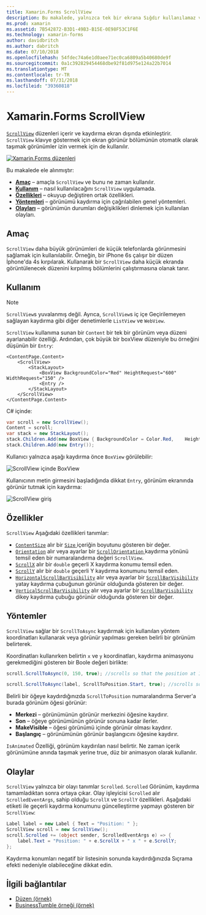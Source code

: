 ```yaml
---
title: Xamarin.Forms ScrollView
description: Bu makalede, yalnızca tek bir ekrana Sığdır kullanılamaz ve içerik klavye yer olan düzenleri sunmak için Xamarin.Forms ScrollView sınıfı kullanmayı açıklar.
ms.prod: xamarin
ms.assetid: 7B542872-B3D1-49B3-B15E-0E98F53C1F6E
ms.technology: xamarin-forms
author: davidbritch
ms.author: dabritch
ms.date: 07/10/2018
ms.openlocfilehash: 54fdec74a6e1d0aee71ec0ca6809a5b40680de9f
ms.sourcegitcommit: 0a1c392829454468dbe92f81d975e124a22b7014
ms.translationtype: MT
ms.contentlocale: tr-TR
ms.lasthandoff: 07/31/2018
ms.locfileid: "39360818"
---
```

# <a name="xamarinforms-scrollview"></a>Xamarin.Forms ScrollView

[`ScrollView`](xref:Xamarin.Forms.ScrollView) düzenleri içerir ve kaydırma ekran dışında etkinleştirir. `ScrollView` klavye göstermek için ekran görünür bölümünün otomatik olarak taşımak görünümler izin vermek için de kullanılır.

[![](scroll-view-images/layouts-sml.png "Xamarin.Forms düzenleri")](scroll-view-images/layouts.png#lightbox "Xamarin.Forms düzenleri")

Bu makalede ele alınmıştır:

- **[Amaç](#purpose)**  &ndash; amaçla `ScrollView` ve bunu ne zaman kullanılır.
- **[Kullanım](#usage)**  &ndash; nasıl kullanılacağını `ScrollView` uygulamada.
- **[Özellikleri](#properties)**  &ndash; okuyup değiştiren ortak özellikleri.
- **[Yöntemleri](#methods)**  &ndash; görünümü kaydırma için çağrılabilen genel yöntemleri.
- **[Olayları](#events)**  &ndash; görünümün durumları değişiklikleri dinlemek için kullanılan olayları.

## <a name="purpose"></a>Amaç

`ScrollView` daha büyük görünümleri de küçük telefonlarda görünmesini sağlamak için kullanılabilir. Örneğin, bir iPhone 6s çalışır bir düzen İphone'da 4s kırpılarak. Kullanarak bir `ScrollView` daha küçük ekranda görüntülenecek düzenini kırpılmış bölümlerini çalıştırmasına olanak tanır.

## <a name="usage"></a>Kullanım

> [!NOTE]
> `ScrollView`s yuvalanmış değil. Ayrıca, `ScrollView`s iç içe Geçirilemeyen sağlayan kaydırma gibi diğer denetimlerle `ListView` ve `WebView`.

`ScrollView` kullanıma sunan bir `Content` bir tek bir görünüm veya düzeni ayarlanabilir özelliği. Ardından, çok büyük bir boxView düzeniyle bu örneğini düşünün bir `Entry`:

```xaml
<ContentPage.Content>
    <ScrollView>
        <StackLayout>
            <BoxView BackgroundColor="Red" HeightRequest="600" WidthRequest="150" />
            <Entry />
        </StackLayout>
    </ScrollView>
</ContentPage.Content>
```

C# içinde:

```csharp
var scroll = new ScrollView();
Content = scroll;
var stack = new StackLayout();
stack.Children.Add(new BoxView { BackgroundColor = Color.Red,    HeightRequest = 600, WidthRequest = 600 });
stack.Children.Add(new Entry());
```

Kullanıcı yalnızca aşağı kaydırma önce `BoxView` görülebilir:

![](scroll-view-images/scroll-start.png "ScrollView içinde BoxView")

Kullanıcının metin girmesini başladığında dikkat `Entry`, görünüm ekranında görünür tutmak için kaydırma:

![](scroll-view-images/scroll-end.png "ScrollView giriş")

## <a name="properties"></a>Özellikler

`ScrollView` Aşağıdaki özellikleri tanımlar:

- [`ContentSize`](xref:Xamarin.Forms.ScrollView.ContentSizeProperty) alır bir [ `Size` ](xref:Xamarin.Forms.Size) içeriğin boyutunu gösteren bir değer.
- [`Orientation`](xref:Xamarin.Forms.ScrollView.OrientationProperty) alır veya ayarlar bir [ `ScrollOrientation` ](xref:Xamarin.Forms.ScrollOrientation) kaydırma yönünü temsil eden bir numaralandırma değeri `ScrollView`.
- [`ScrollX`](xref:Xamarin.Forms.ScrollView.ScrollXProperty) alır bir `double` geçerli X kaydırma konumu temsil eden.
- [`ScrollY`](xref:Xamarin.Forms.ScrollView.ScrollYProperty) alır bir `double` geçerli Y kaydırma konumunu temsil eden.
- [`HorizontalScrollBarVisibility`](xref:Xamarin.Forms.ScrollView.HorizontalScrollBarVisibilityProperty) alır veya ayarlar bir [ `ScrollBarVisibility` ](xref:Xamarin.Forms.ScrollBarVisibility) yatay kaydırma çubuğunun görünür olduğunda gösteren bir değer.
- [`VerticalScrollBarVisibility`](xref:Xamarin.Forms.ScrollView.VerticalScrollBarVisibilityProperty) alır veya ayarlar bir [ `ScrollBarVisibility` ](xref:Xamarin.Forms.ScrollBarVisibility) dikey kaydırma çubuğu görünür olduğunda gösteren bir değer.

## <a name="methods"></a>Yöntemler

`ScrollView` sağlar bir `ScrollToAsync` kaydırmak için kullanılan yöntem koordinatları kullanarak veya görünür yapılması gereken belirli bir görünüm belirterek.

Koordinatları kullanırken belirtin `x` ve `y` koordinatları, kaydırma animasyonu gerekmediğini gösteren bir Boole değeri birlikte:

```csharp
scroll.ScrollToAsync(0, 150, true); //scrolls so that the position at 150px from the top is visible

scroll.ScrollToAsync(label, ScrollToPosition.Start, true); //scrolls so that the label is at the start of the list
```

Belirli bir öğeye kaydırdığınızda `ScrollToPosition` numaralandırma Server'a burada görünüm öğesi görünür:

- **Merkezi** &ndash; görünümünün görünür merkezini öğesine kaydırır.
- **Son** &ndash; öğeye görünümünün görünür sonuna kadar ilerler.
- **MakeVisible** &ndash; öğesi görünümü içinde görünür olması kaydırır.
- **Başlangıç** &ndash; görünümünün görünür başlangıcını öğesine kaydırır.

`IsAnimated` Özelliği, görünüm kaydırılan nasıl belirtir. Ne zaman içerik görünümüne anında taşımak yerine true, düz bir animasyon olarak kullanılır.

## <a name="events"></a>Olaylar

`ScrollView` yalnızca bir olayı tanımlar `Scrolled`. `Scrolled` Görünüm, kaydırma tamamladıktan sonra ortaya çıkar. Olay işleyicisi `Scrolled` alır `ScrolledEventArgs`, sahip olduğu `ScrollX` ve `ScrollY` özellikleri. Aşağıdaki etiketi ile geçerli kaydırma konumunu güncelleştirme yapmayı gösteren bir `ScrollView`:

```csharp
Label label = new Label { Text = "Position: " };
ScrollView scroll = new ScrollView();
scroll.Scrolled += (object sender, ScrolledEventArgs e) => {
    label.Text = "Position: " + e.ScrollX + " x " + e.ScrollY;
};
```

Kaydırma konumları negatif bir listesinin sonunda kaydırdığınızda Sıçrama efekti nedeniyle olabileceğine dikkat edin.


## <a name="related-links"></a>İlgili bağlantılar

- [Düzen (örnek)](https://developer.xamarin.com/samples/xamarin-forms/UserInterface/Layout/)
- [BusinessTumble örneği (örnek)](https://developer.xamarin.com/samples/xamarin-forms/UserInterface/BusinessTumble/)
